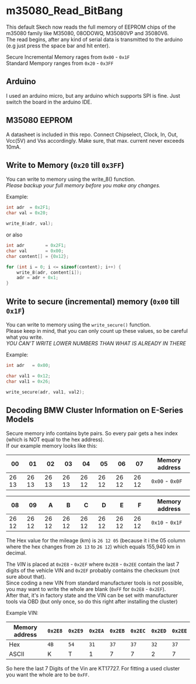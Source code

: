 # m35080_Read_BitBang
This default Skech now reads the full memory of EEPROM chips of the m35080 family like M35080, 08ODOWQ, M35080VP and 35080V6.  
The read begins, after any kind of serial data is transmitted to the arduino (e.g just press the space bar and hit enter).  

Secure Incremental Memory rages from `0x00` - `0x1F`  
Standard Mempory ranges from `0x20` - `0x3FF`


## Arduino
I used an arduino micro, but any arduino which supports SPI is fine. Just switch the board in the arduino IDE.


## M35080 EEPROM
A datasheet is included in this repo. Connect Chipselect, Clock, In, Out, Vcc(5V) and Vss accordingly. Make sure, that max. current never exceeds 10mA.


## Write to Memory (`0x20` till `0x3FF`)
You can write to memory using the write_8() function. </br>
*Please backup your full memory before you make any changes.*

Example:

```cpp
int adr  = 0x2F1;
char val = 0x20;

write_8(adr, val);
```

or also

```cpp
int adr        = 0x2F1;
char val       = 0x00;
char content[] = {0x12};

for (int i = 0; i <= sizeof(content); i++) {
	write_8(adr, content[i]);
	adr = adr + 0x1;
}
```


## Write to secure (incremental) memory (`0x00` till `0x1F`)
You can write to memory using the `write_secure()` function.  
Please keep in mind, that you can only count up these values, so be careful what you write.  
*YOU CAN'T WRITE LOWER NUMBERS THAN WHAT IS ALREADY IN THERE*  

Example:

```cpp
int adr   = 0x00;

char val1 = 0x12;
char val1 = 0x26;

write_secure(adr, val1, val2);
```


## Decoding BMW Cluster Information on E-Series Models

Secure memory info contains byte pairs. So every pair gets a hex index (which is NOT equal to the hex address).  
If our example memory looks like this:

| 00 | 01 | 02 | 03 | 04 | 05 | 06 | 07 | Memory address |
| -- | -- | -- | -- | -- | -- | -- | -- | -------------- |
| 26 13 | 26 13 | 26 13 | 26 13 | 26 12 | 26 12 | 26 12 | 26 12 | `0x00` - `0x0F` |

| 08 | 09 | A | B | C | D | E | F | Memory address |
| -- | -- | - | - | - | - | - | - | -------------- |
| 26 12 | 26 12 | 26 12 | 26 12 | 26 12 | 26 12 | 26 12 | 26 12 | `0x10` - `0x1F` |

The Hex value for the mileage (km) is `26 12 05` (because it i the 05 column where the hex changes from `26 13` to `26 12`) which equals 155,940 km in decimal.

The *VIN* is placed at `0x2E8` - `0x2EF` where `0x2E8` - `0x2EE` contain the last 7 digits of the vehicle VIN and `0x2EF` probably contains the checksum (not sure about that).  
Since coding a new VIN from standard manufacturer tools is not possible, you may want to write the whole are blank (`0xFF` for `0x2E8` - `0x2EF`).  
After that, it's in factory state and the VIN can be set with manufacturer tools via OBD (but only once, so do this right after installing the cluster)

Example VIN:

| Memory address | `0x2E8` | `0x2E9` | `0x2EA` | `0x2EB` | `0x2EC` | `0x2ED` | `0x2EE` |
| -------------- | ------- | ------- | ------- | ------- | ------- | ------- | ------- |
| Hex | `4B` | `54` | `31` | `37` | `37` | `32` | `37` | `35` |
| ASCII | K | T | 1 | 7 | 7 | 2 | 7 | 5 |

So here the last 7 Digits of the Vin are KT17727. For fitting a used cluster you want the whole are to be `0xFF`.
